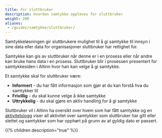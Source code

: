 ```yaml
---
title: For sluttbruker
description: Hvordan samtykke oppleves for sluttbruker
weight: 200
aliases:
 - /guides/samtykke/sluttbruker/
---
```


Samtykkeløsningen gir sluttbrukere mulighet til å gi samtykke til innsyn i sine data eller data for organisasjoner sluttbruker har rettighet for.

Samtykke kan gis av sluttbruker når denne er i en prosess eller når andre kan bruke hans data i en prosess.
Sluttbruker blir i prosessen presentert for samtykkesiden i Altinn hvor han kan velge å gi samtykke. 

Et samtykke skal for sluttbruker være:

 - **Informert** - du har fått informasjon som gjør at du kan forstå hva du samtykker til
 - **Frivillig** - du skal kunne velge å ikke samtykke
 - **Uttrykkelig** - du skal gjøre en aktiv handling for å gi samtykke

Sluttbruker vil i Altinn ha oversikt over hvem som har fått samtykke og en [aktivitetslogg](aktivitetslogg) viser all aktivitet over
samtykker som sluttbruker har gitt eller slettet og samtykker som har opphørt på grunn av at gyldig dato er passert.


{{% children description="true" %}}